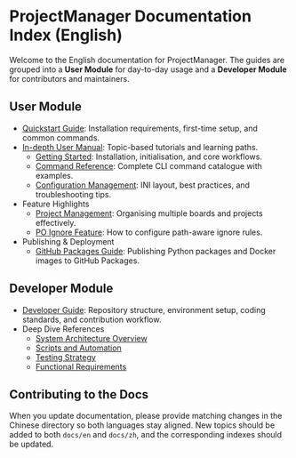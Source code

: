 # ProjectManager Documentation Index (English)

Welcome to the English documentation for ProjectManager. The guides are grouped into a **User Module** for day-to-day usage and a **Developer Module** for contributors and maintainers.

## User Module

- [Quickstart Guide](./user/README.md): Installation requirements, first-time setup, and common commands.
- [In-depth User Manual](./user-guide/README.md): Topic-based tutorials and learning paths.
  - [Getting Started](./user-guide/getting-started.md): Installation, initialisation, and core workflows.
  - [Command Reference](./user-guide/command-reference.md): Complete CLI command catalogue with examples.
  - [Configuration Management](./user-guide/configuration.md): INI layout, best practices, and troubleshooting tips.
- Feature Highlights
  - [Project Management](./features/project-management.md): Organising multiple boards and projects effectively.
  - [PO Ignore Feature](./features/po-ignore-feature.md): How to configure path-aware ignore rules.
- Publishing & Deployment
  - [GitHub Packages Guide](./deployment/github-packages.md): Publishing Python packages and Docker images to GitHub Packages.

## Developer Module

- [Developer Guide](./developer/README.md): Repository structure, environment setup, coding standards, and contribution workflow.
- Deep Dive References
  - [System Architecture Overview](./development/architecture.md)
  - [Scripts and Automation](./development/scripts.md)
  - [Testing Strategy](./development/testing.md)
  - [Functional Requirements](./requirements/requirements.md)

## Contributing to the Docs

When you update documentation, please provide matching changes in the Chinese directory so both languages stay aligned. New topics should be added to both `docs/en` and `docs/zh`, and the corresponding indexes should be updated.
